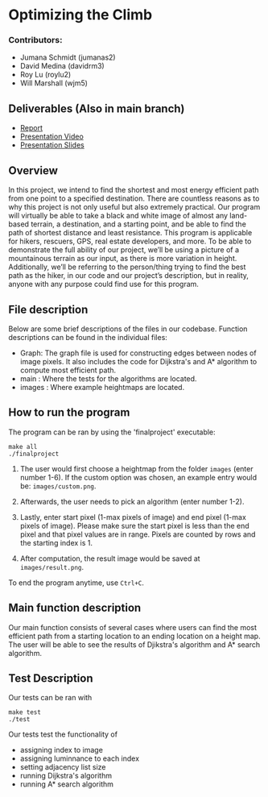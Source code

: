 # Optimizing the Climb
### Contributors: 
* Jumana Schmidt (jumanas2)
* David Medina (davidrm3)
* Roy Lu (roylu2)
* Will Marshall (wjm5)

## Deliverables (Also in main branch)
* [Report](https://docs.google.com/document/d/1k2o9qTrFY8THpSg8V40tUWD97CVE1SHbEtfRH16D10I/edit?usp=sharing)
* [Presentation Video](https://www.youtube.com/watch?v=3xf8mlpjxbE&ab_channel=WilliamMarshall)
* [Presentation Slides](https://docs.google.com/presentation/d/1FTFySXaA5yO_qtD9PHo1kwkYB0B3H1eW/edit?usp=sharing&ouid=102768588260919984611&rtpof=true&sd=true)

## Overview
In this project, we intend to find the shortest and most energy efficient path from one point to a specified destination. There are countless reasons as to why this project is not only useful but also extremely practical. Our program will virtually be able to take a black and white image of almost any land-based terrain, a destination, and a starting point, and be able to find the path of shortest distance and least resistance. This program is applicable for hikers, rescuers, GPS, real estate developers, and more. To be able to demonstrate the full ability of our project, we’ll be using a picture of a mountainous terrain as our input, as there is more variation in height. Additionally, we’ll be referring to the person/thing trying to find the best path as the hiker, in our code and our project’s description, but in reality, anyone with any purpose could find use for this program.

## File description
Below are some brief descriptions of the files in our codebase.  Function descriptions can be found in the individual files:
* Graph: The graph file is used for constructing edges between nodes of image pixels. It also includes the code for Dijkstra's and A* algorithm to compute most efficient path.
* main : Where the tests for the algorithms are located.
* images : Where example heightmaps are located.

## How to run the program
The program can be ran by using the 'finalproject' executable:
```
make all
./finalproject
```
1) The user would first choose a heightmap from the folder `images` (enter number 1-6). If the custom option was chosen, an example entry would be: `images/custom.png`.

2) Afterwards, the user needs to pick an algorithm (enter number 1-2). 

3) Lastly, enter start pixel (1-max pixels of image) and end pixel (1-max pixels of image). Please make sure the start pixel is less than the end pixel and that pixel values are in range. Pixels are counted by rows and the starting index is 1.
 
4) After computation, the result image would be saved at `images/result.png`.  

To end the program anytime, use `Ctrl+C`.

## Main function description
Our main function consists of several cases where users can find the most efficient path from a starting location to an ending location on a height map.  
The user will be able to see the results of Djikstra's algorithm and A* search algorithm.

## Test Description
Our tests can be ran with
```
make test
./test
```  
Our tests test the functionality of
* assigning index to image
* assigning luminnance to each index
* setting adjacency list size
* running Dijkstra's algorithm
* running A* search algorithm